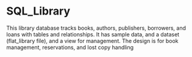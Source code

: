 # SQL_Library
This library database tracks books, authors, publishers, borrowers, and loans with tables and relationships. It has sample data, and a dataset (flat_library file), and a view for management. The design is for book management, reservations, and lost copy handling
